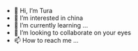 - 👋 Hi, I’m Tura
- 👀 I’m interested in china
- 🌱 I’m currently learning ...
- 💞️ I’m looking to collaborate on your eyes
- 📫 How to reach me ...

<!---
k646685609/k646685609 is a ✨ special ✨ repository because its `README.md` (this file) appears on your GitHub profile.
You can click the Preview link to take a look at your changes.
--->
